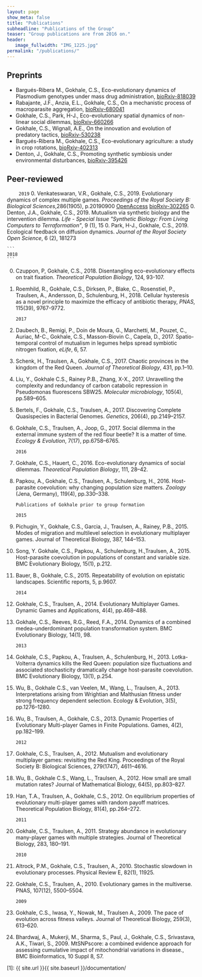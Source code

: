 ```yaml
---
layout: page
show_meta: false
title: "Publications"
subheadline: "Publications of the Group"
teaser: "Group publications are from 2016 on."
header:
   image_fullwidth: "IMG_1225.jpg"
permalink: "/publications/"
---
```


## Preprints
* Bargués-Ribera M., Gokhale, C.S., Eco-evolutionary dynamics of Plasmodium genotypes under mass drug administration, [bioRxiv-818039](https://doi.org/10.1101/818039)
* Rabajante, J.F., Anzia, E.L., Gokhale, C.S., On a mechanistic process of macroparasite aggregation, [bioRxiv-680041](https://doi.org/10.1101/680041)
* Gokhale, C.S., Park, H-J., Eco-evolutionary spatial dynamics of non-linear social dilemmas, [bioRxiv-660266](https://doi.org/10.1101/660266)
* Gokhale, C.S., Wignall, A.E., On the innovation and evolution of predatory tactics, [bioRxiv-530238](https://doi.org/10.1101/530238)
* Bargués-Ribera M., Gokhale, C.S., Eco-evolutionary agriculture: a study in crop rotations, [bioRxiv-402313](https://doi.org/10.1101/402313)
* Denton, J., Gokhale, C.S., Promoting synthetic symbiosis under environmental disturbances, [bioRxiv-395426](https://doi.org/10.1101/395426)


## Peer-reviewed

&nbsp;&nbsp;&nbsp;&nbsp;&nbsp;&nbsp;&nbsp;&nbsp;`2019`
0.  Venkateswaran, V.R., Gokhale, C.S., 2019. Evolutionary dynamics of complex multiple games. *Proceedings of the Royal Society B: Biological Sciences*,286(1905), p.20190900 [OpenAccess](https://doi.org/10.1098/rspb.2019.0900) [bioRxiv-302265](https://doi.org/10.1101/302265)
0. Denton, J.A., Gokhale, C.S., 2019. Mutualism via synthetic biology and the intervention dilemma.  *Life -  Special Issue "Synthetic Biology: From Living Computers to Terraformation"*, 9 (1), 15
0. Park, H-J., Gokhale, C.S., 2019. Ecological feedback on diffusion dynamics. *Journal of the Royal Society Open Science*, 6 (2), 181273

    ```
    2018
    ```
0. Czuppon, P, Gokhale, C.S., 2018. Disentangling eco-evolutionary effects on trait fixation. *Theoretical Population Biology*, 124, 93-107.
0. Roemhild, R., Gokhale, C.S., Dirksen, P., Blake, C., Rosenstiel, P., Traulsen, A., Andersson, D., Schulenburg, H., 2018. Cellular hysteresis as a novel principle to maximize the efficacy of antibiotic therapy, *PNAS*, 115(39), 9767-9772.

    ```
    2017
    ```
0. Daubech, B., Remigi, P., Doin de Moura, G., Marchetti, M., Pouzet, C., Auriac, M-C., Gokhale, C.S., Masson-Biovin C., Capela, D., 2017. Spatio-temporal control of mutualism in legumes helps spread symbiotic nitrogen fixation, *eLife*, 6, 57.
4.  Schenk, H., Traulsen, A., Gokhale, C.S., 2017. Chaotic provinces in the kingdom of the Red Queen. *Journal of Theoretical Biology*, 431, pp.1–10.
5.  Liu, Y., Gokhale C.S., Rainey P.B., Zhang, X-X., 2017. Unravelling the complexity and redundancy of carbon catabolic repression in Pseudomonas fluorescens SBW25. *Molecular microbiology*, 105(4), pp.589–605.
6.  Bertels, F., Gokhale, C.S., Traulsen, A., 2017. Discovering Complete Quasispecies in Bacterial Genomes. *Genetics*, 206(4), pp.2149–2157.
7.  Gokhale, C.S., Traulsen, A., Joop, G., 2017. Social dilemma in the external immune system of the red flour beetle? It is a matter of time. *Ecology & Evolution*, 7(17), pp.6758–6765.

    ```
    2016
    ```
0.  Gokhale, C.S., Hauert, C., 2016. Eco-evolutionary dynamics of social dilemmas. *Theoretical Population Biology*, 111, 28–42.
0.  Papkou, A., Gokhale, C.S., Traulsen, A., Schulenburg, H., 2016. Host-parasite coevolution: why changing population size matters. *Zoology* (Jena, Germany), 119(4), pp.330–338.

    ```
    Publications of Gokhale prior to group formation
    ```

    ```
    2015
    ```
0.  Pichugin, Y., Gokhale, C.S., Garcia, J., Traulsen, A., Rainey, P.B., 2015. Modes of migration and multilevel selection in evolutionary multiplayer games. Journal of Theoretical Biology, 387, 144–153.
0.  Song, Y. Gokhale, C.S., Papkou, A., Schulenburg, H.,Traulsen, A., 2015. Host-parasite coevolution in populations of constant and variable size. BMC Evolutionary Biology, 15(1), p.212.
0.  Bauer, B., Gokhale, C.S., 2015. Repeatability of evolution on epistatic landscapes. Scientific reports, 5, p.9607.

    ```
    2014
    ```
0.  Gokhale, C.S., Traulsen, A., 2014. Evolutionary Multiplayer Games. Dynamic Games and Applications, 4(4), pp.468–488.
0.  Gokhale, C.S., Reeves, R.G., Reed, F.A., 2014. Dynamics of a combined medea-underdominant population transformation system. BMC Evolutionary Biology, 14(1), 98.

    ```
    2013
    ```
0.  Gokhale, C.S., Papkou, A., Traulsen, A., Schulenburg, H., 2013. Lotka-Volterra dynamics kills the Red Queen: population size fluctuations and associated stochasticity dramatically change host-parasite coevolution. BMC Evolutionary Biology, 13(1), p.254.
0.  Wu, B., Gokhale C.S., van Veelen, M., Wang, L., Traulsen, A., 2013. Interpretations arising from Wrightian and Malthusian fitness under strong frequency dependent selection. Ecology & Evolution, 3(5), pp.1276–1280.
0.  Wu, B., Traulsen, A., Gokhale, C.S., 2013. Dynamic Properties of Evolutionary Multi-player Games in Finite Populations. Games, 4(2), pp.182–199.

    ```
    2012
    ```
0.  Gokhale, C.S., Traulsen, A., 2012. Mutualism and evolutionary multiplayer games: revisiting the Red King. Proceedings of the Royal Society B: Biological Sciences, 279(1747), 4611–4616.
0.  Wu, B., Gokhale C.S., Wang, L., Traulsen, A., 2012. How small are small mutation rates? Journal of Mathematical Biology, 64(5), pp.803–827.
0.  Han, T.A., Traulsen, A., Gokhale, C.S., 2012. On equilibrium properties of evolutionary multi-player games with random payoff matrices. Theoretical Population Biology, 81(4), pp.264–272.

    ```
    2011
    ```
0.  Gokhale, C.S., Traulsen, A., 2011. Strategy abundance in evolutionary many-player games with multiple strategies. Journal of Theoretical Biology, 283, 180–191.

    ```
    2010
    ```
0.  Altrock, P.M., Gokhale, C.S., Traulsen, A., 2010. Stochastic slowdown in evolutionary processes. Physical Review E, 82(1), 11925.
0.  Gokhale, C.S., Traulsen, A., 2010. Evolutionary games in the multiverse. PNAS, 107(12), 5500–5504.

    ```
    2009
    ```
0.  Gokhale, C.S., Iwasa, Y., Nowak, M., Traulsen A., 2009. The pace of evolution across fitness valleys. Journal of Theoretical Biology, 259(3), 613–620.
0.  Bhardwaj, A., Mukerji, M., Sharma, S., Paul, J., Gokhale, C.S., Srivastava, A.K., Tiwari, S., 2009. MtSNPscore: a combined evidence approach for assessing cumulative impact of mitochondrial variations in disease., BMC Bioinformatics, 10 Suppl 8, S7.


<!-- 0. Open `_config.yml` and work it through, it's well documented
0. Add your own `logo.png` to `/assets/img/`.
0. Open `_data/socialmedia.yml` and add your own social media links.
0. Open `_data/navigation.yml` and customize your navigation.
0. Open `_data/language.yml` and translate the theme if necessary.
0. Open `_data/services.yml` and customize links in the footer.
0. Open `_data/network.yml` and customize links in the footer.
0. Open `_data/authors.yml` and edit author information and set default author in `config.yml`.
0. [Read the documentation][1] to check out all features of *Feeling Responsive*.
0. Make it yours and add your own content.
0. <i class="fa fa-gear fa-spin fa-2x" style="color: firebrick"></i> Configuration -->


<!-- <a class="radius button small" href="{{ site.url }}{{ site.baseurl }}/documentation/">Check out the documentation for all the tricks ›</a> -->


 [1]: {{ site.url }}{{ site.baseurl }}/documentation/

